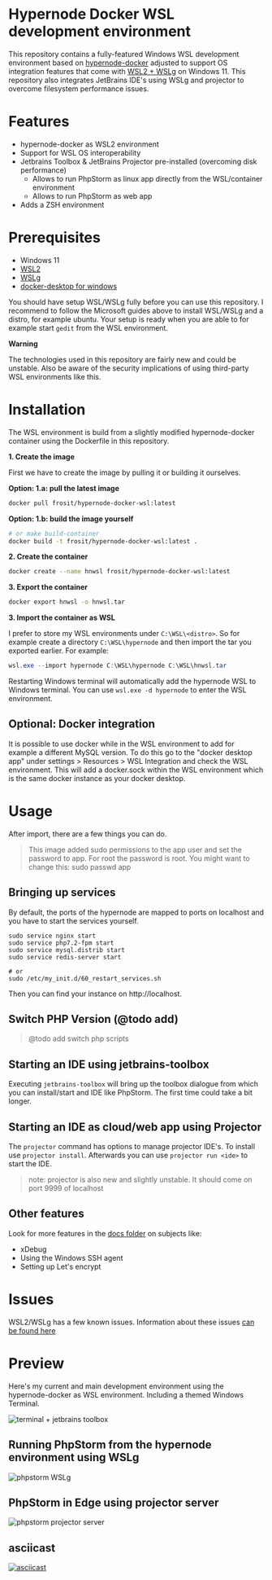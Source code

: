 # Hypernode Docker WSL development environment

This repository contains a fully-featured Windows WSL development environment based on [hypernode-docker](https://github.com/ByteInternet/hypernode-docker) adjusted to support OS integration features that come with [WSL2 + WSLg](https://docs.microsoft.com/en-us/windows/wsl/) on Windows 11. This repository also integrates JetBrains IDE's using WSLg and projector to overcome filesystem performance issues.

# Features

* hypernode-docker as WSL2 environment
* Support for WSL OS interoperability
* Jetbrains Toolbox & JetBrains Projector pre-installed (overcoming disk performance)
  * Allows to run PhpStorm as linux app directly from the WSL/container environment
  * Allows to run PhpStorm as web app
* Adds a ZSH environment

# Prerequisites

* Windows 11
* [WSL2](https://docs.microsoft.com/en-us/windows/wsl/install)
* [WSLg](https://docs.microsoft.com/en-us/windows/wsl/tutorials/gui-apps#install-support-for-linux-gui-apps)
* [docker-desktop for windows](https://docs.docker.com/desktop/windows/install/)

You should have setup WSL/WSLg fully before you can use this repository. I recommend to follow the Microsoft guides above to install WSL/WSLg and a distro, for example ubuntu.
Your setup is ready when you are able to for example start `gedit` from the WSL environment.

__Warning__

The technologies used in this repository are fairly new and could be unstable. Also be aware of the security implications of using third-party WSL environments like this.

# Installation

The WSL environment is build from a slightly modified hypernode-docker container using the Dockerfile in this repository.

__1. Create the image__

First we have to create the image by pulling it or building it ourselves.

__Option: 1.a: pull the latest image__

```bash
docker pull frosit/hypernode-docker-wsl:latest
```

__Option: 1.b: build the image yourself__

```bash
# or make build-container
docker build -t frosit/hypernode-docker-wsl:latest .
```

__2. Create the container__

```bash
docker create --name hnwsl frosit/hypernode-docker-wsl:latest
```

__3. Export the container__

```bash
docker export hnwsl -o hnwsl.tar
```

__3. Import the container as WSL__

I prefer to store my WSL environments under `C:\WSL\<distro>`. So for example create a directory `C:\WSL\hypernode` and then import the tar you exported earlier. For example:

```powershell
wsl.exe --import hypernode C:\WSL\hypernode C:\WSL\hnwsl.tar
```

Restarting Windows terminal will automatically add the hypernode WSL to Windows terminal. You can use `wsl.exe -d hypernode` to enter the WSL environment.

## Optional: Docker integration

It is possible to use docker while in the WSL environment to add for example a different MySQL version. To do this go to the "docker desktop app" under settings > Resources > WSL Integration and check the WSL environment.
This will add a docker.sock within the WSL environment which is the same docker instance as your docker desktop.

# Usage

After import, there are a few things you can do.

> This image added sudo permissions to the app user and set the password to app. For root the password is root. You might want to change this: sudo passwd app

## Bringing up services

By default, the ports of the hypernode are mapped to ports on localhost and you have to start the services yourself.

```
sudo service nginx start
sudo service php7.2-fpm start
sudo service mysql.distrib start
sudo service redis-server start

# or
sudo /etc/my_init.d/60_restart_services.sh
```

Then you can find your instance on http://localhost.

## Switch PHP Version (@todo add)

> @todo add switch php scripts

## Starting an IDE using jetbrains-toolbox

Executing `jetbrains-toolbox` will bring up the toolbox dialogue from which you can install/start and IDE like PhpStorm. The first time could take a bit longer.

## Starting an IDE as cloud/web app using Projector

The `projector` command has options to manage projector IDE's. To install use `projector install`. Afterwards you can use `projector run <ide>` to start the IDE.

> note: projector is also new and slightly unstable. It should come on port 9999 of localhost

## Other features

Look for more features in the [docs folder](/docs) on subjects like:

* xDebug
* Using the Windows SSH agent
* Setting up Let's encrypt

# Issues

WSL2/WSLg has a few known issues. Information about these issues [can be found here](docs/known-issues.md)

# Preview

Here's my current and main development environment using the hypernode-docker as WSL environment. Including a themed Windows Terminal.

![terminal + jetbrains toolbox](docs/images/term-toolbox.png)

## Running PhpStorm from the hypernode environment using WSLg

![phpstorm WSLg](docs/images/phpstorm-wslg.png)

## PhpStorm in Edge using projector server

![phpstorm projector server](docs/images/phpstorm-edge.png)

## asciicast

[![asciicast](https://asciinema.org/a/451194.svg)](https://asciinema.org/a/451194)
